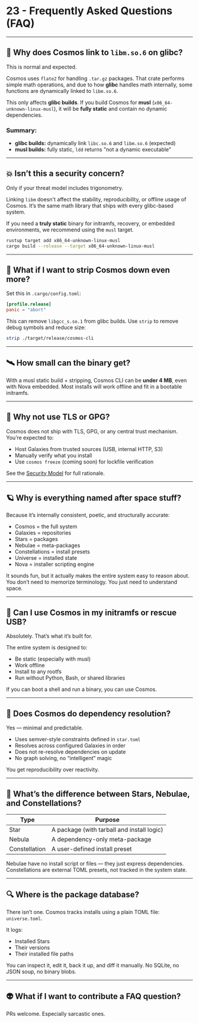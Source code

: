 # 23 - Frequently Asked Questions (FAQ)

---

## 🤔 Why does Cosmos link to `libm.so.6` on glibc?

This is normal and expected.

Cosmos uses `flate2` for handling `.tar.gz` packages. That crate performs simple math operations, and due to how **glibc** handles math internally, some functions are dynamically linked to `libm.so.6`.

This only affects **glibc builds**. If you build Cosmos for **musl** (`x86_64-unknown-linux-musl`), it will be **fully static** and contain no dynamic dependencies.

### Summary:
- **glibc builds:** dynamically link `libc.so.6` and `libm.so.6` (expected)
- **musl builds:** fully static, `ldd` returns "not a dynamic executable"

---

## 💥 Isn’t this a security concern?

Only if your threat model includes trigonometry.

Linking `libm` doesn't affect the stability, reproducibility, or offline usage of Cosmos. It’s the same math library that ships with every glibc-based system.

If you need a **truly static** binary for initramfs, recovery, or embedded environments, we recommend using the `musl` target.

```bash
rustup target add x86_64-unknown-linux-musl
cargo build --release --target x86_64-unknown-linux-musl
```

---

## 🧱 What if I want to strip Cosmos down even more?

Set this in `.cargo/config.toml`:

```toml
[profile.release]
panic = "abort"
```

This can remove `libgcc_s.so.1` from glibc builds.
Use `strip` to remove debug symbols and reduce size:

```bash
strip ./target/release/cosmos-cli
```

---

## 🛰️ How small can the binary get?

With a musl static build + stripping, Cosmos CLI can be **under 4 MB**, even with Nova embedded. Most installs will work offline and fit in a bootable initramfs.

---

## 🧪 Why not use TLS or GPG?

Cosmos does not ship with TLS, GPG, or any central trust mechanism. You’re expected to:

- Host Galaxies from trusted sources (USB, internal HTTP, S3)
- Manually verify what you install
- Use `cosmos freeze` (coming soon) for lockfile verification

See the [Security Model](./14-Security.md) for full rationale.

---

## 🪐 Why is everything named after space stuff?

Because it’s internally consistent, poetic, and structurally accurate:

- Cosmos = the full system
- Galaxies = repositories
- Stars = packages
- Nebulae = meta-packages
- Constellations = install presets
- Universe = installed state
- Nova = installer scripting engine

It sounds fun, but it actually makes the entire system easy to reason about. You don’t need to memorize terminology. You just need to understand space.

---

## 🐚 Can I use Cosmos in my initramfs or rescue USB?

Absolutely. That’s what it’s built for.

The entire system is designed to:
- Be static (especially with musl)
- Work offline
- Install to any rootfs
- Run without Python, Bash, or shared libraries

If you can boot a shell and run a binary, you can use Cosmos.

---

## 🧪 Does Cosmos do dependency resolution?

Yes — minimal and predictable.

- Uses semver-style constraints defined in `star.toml`
- Resolves across configured Galaxies in order
- Does not re-resolve dependencies on update
- No graph solving, no “intelligent” magic

You get reproducibility over reactivity.

---

## 🧠 What’s the difference between Stars, Nebulae, and Constellations?

| Type          | Purpose                            |
|---------------|-------------------------------------|
| Star          | A package (with tarball and install logic) |
| Nebula        | A dependency-only meta-package     |
| Constellation | A user-defined install preset      |

Nebulae have no install script or files — they just express dependencies. Constellations are external TOML presets, not tracked in the system state.

---

## 🔍 Where is the package database?

There isn’t one. Cosmos tracks installs using a plain TOML file: `universe.toml`.

It logs:
- Installed Stars
- Their versions
- Their installed file paths

You can inspect it, edit it, back it up, and diff it manually. No SQLite, no JSON soup, no binary blobs.

---

## 👽 What if I want to contribute a FAQ question?

PRs welcome. Especially sarcastic ones.
